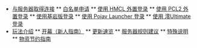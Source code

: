 * [与服务器取得连接](/README)
** [白名单申请](/auth/Whitelist)
** [使用 HMCL 外置登录](/auth/HMCL)
** [使用 PCL2 外置登录](/auth/PCL2)
** [使用基岩版登录](/auth/Floodgate)
** [使用 Pojav Launcher 登录](auth/Pojav)
** [使用 澪Ultimate 登录](/auth/ling-Ultimate)
* [玩法介绍](/game/Opening)
** [开幕（新人指南）](/game/Opening)
** [更新速览](game/UpdateOverview)
** [服务器规则建议](/game/Rules)
** [特殊说明](/game/Diff)
** [物资节约指南](/auth/Non-renewable)
